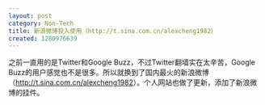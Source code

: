 ```yaml
---
layout: post
category: Non-Tech
title: 新浪微博投入使用（http://t.sina.com.cn/alexcheng1982）
created: 1280976639
---
```

<p class="rteleft">之前一直用的是Twitter和Google Buzz，不过Twitter翻墙实在太辛苦，Google Buzz的用户感觉也不是很多。所以就换到了国内最火的新浪微博（<a href="http://t.sina.com.cn/alexcheng1982" target="_blank">http://t.sina.com.cn/alexcheng1982</a>）。个人网站也做了更新，添加了新浪微博的挂件。</p>
